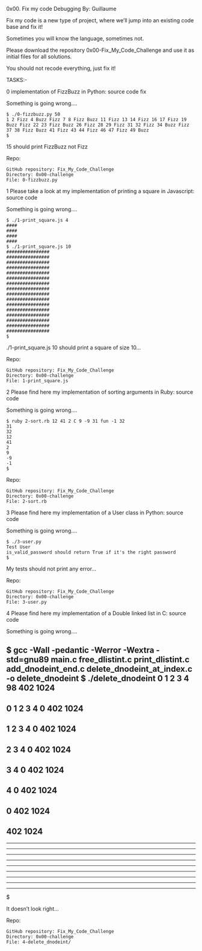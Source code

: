 0x00. Fix my code
Debugging
 By: Guillaume

Fix my code is a new type of project, where we’ll jump into an existing code base and fix it!

Sometimes you will know the language, sometimes not.

Please download the repository 0x00-Fix_My_Code_Challenge and use it as initial files for all solutions.

You should not recode everything, just fix it!

TASKS:-


0 implementation of FizzBuzz in Python: source code fix

Something is going wrong….

	$ ./0-fizzbuzz.py 50
	1 2 Fizz 4 Buzz Fizz 7 8 Fizz Buzz 11 Fizz 13 14 Fizz 16 17 Fizz 19 Buzz Fizz 22 23 Fizz Buzz 26 Fizz 28 29 Fizz 31 32 Fizz 34 Buzz Fizz 37 38 Fizz Buzz 41 Fizz 43 44 Fizz 46 47 Fizz 49 Buzz
	$

15 should print FizzBuzz not Fizz

Repo:

	GitHub repository: Fix_My_Code_Challenge
	Directory: 0x00-challenge
	File: 0-fizzbuzz.py


1 Please take a look at my implementation of printing a square in Javascript: source code

Something is going wrong….

	$ ./1-print_square.js 4
	####
	####
	####
	####
	$ ./1-print_square.js 10
	################
	################
	################
	################
	################
	################
	################
	################
	################
	################
	################
	################
	################
	################
	################
	################
	$

./1-print_square.js 10 should print a square of size 10…

Repo:

	GitHub repository: Fix_My_Code_Challenge
	Directory: 0x00-challenge
	File: 1-print_square.js

2 Please find here my implementation of sorting arguments in Ruby: source code

Something is going wrong….

	$ ruby 2-sort.rb 12 41 2 C 9 -9 31 fun -1 32
	31
	32
	12
	41
	2
	9
	-9
	-1
	$

Repo:

	GitHub repository: Fix_My_Code_Challenge
	Directory: 0x00-challenge
	File: 2-sort.rb

3 Please find here my implementation of a User class in Python: source code

Something is going wrong….

	$ ./3-user.py 
	Test User
	is_valid_password should return True if it's the right password
	$

My tests should not print any error…

Repo:

	GitHub repository: Fix_My_Code_Challenge
	Directory: 0x00-challenge
	File: 3-user.py

4 Please find here my implementation of a Double linked list in C: source code

Something is going wrong….

$ gcc -Wall -pedantic -Werror -Wextra -std=gnu89 main.c free_dlistint.c print_dlistint.c add_dnodeint_end.c delete_dnodeint_at_index.c -o delete_dnodeint
$ ./delete_dnodeint 
0
1
2
3
4
98
402
1024
-----------------
0
1
2
3
4
0
402
1024
-----------------
1
2
3
4
0
402
1024
-----------------
2
3
4
0
402
1024
-----------------
3
4
0
402
1024
-----------------
4
0
402
1024
-----------------
0
402
1024
-----------------
402
1024
-----------------
-----------------
-----------------
-----------------
-----------------
-----------------
-----------------
-----------------
-----------------
-----------------
$


It doesn’t look right…

Repo:

	GitHub repository: Fix_My_Code_Challenge
	Directory: 0x00-challenge
	File: 4-delete_dnodeint/
